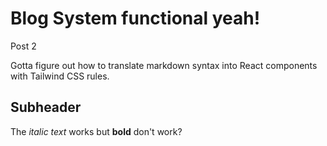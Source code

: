 # Blog System functional yeah!

Post 2


Gotta figure out how to translate markdown syntax into React components with Tailwind CSS rules.

## Subheader
The _italic text_ works but **bold** don't work?


